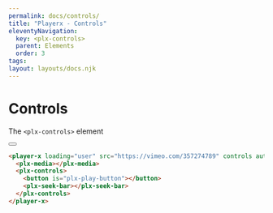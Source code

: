 ```yaml
---
permalink: docs/controls/
title: "Playerx - Controls"
eleventyNavigation:
  key: <plx-controls>
  parent: Elements
  order: 3
tags:
layout: layouts/docs.njk
---
```


# Controls

The `<plx-controls>` element 

<div class="md:w-4/5 relative bg-black">
  <player-x loading="user" controls autoplay>
    <plx-media></plx-media>
    <plx-controls>
      <button is="plx-play-button"></button>
      <plx-seek-bar></plx-seek-bar>
    </plx-controls>
  </player-x>
</div>

```html
<player-x loading="user" src="https://vimeo.com/357274789" controls autoplay>
  <plx-media></plx-media>
  <plx-controls>
    <button is="plx-play-button"></button>
    <plx-seek-bar></plx-seek-bar>
  </plx-controls>
</player-x>
```
